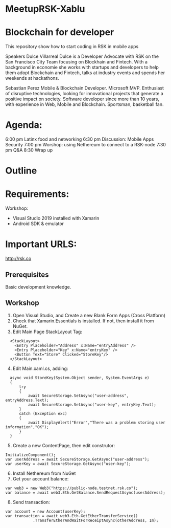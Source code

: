 # MeetupRSK-Xablu

# Blockchain for developer
This repository show how to start coding in RSK in mobile apps

Speakers
Dulce Villarreal
Dulce  is a Developer Advocate with RSK on the San Francisco City Team focusing on Blockhain and Fintech. With a background in economie  she works with startups and developers to help them adopt Blockchain and Fintech, talks at industry events and spends her weekends at hackathons.

Sebastian Perez
Mobile & Blockchain Developer. Microsoft MVP. Enthusiast of disruptive technologies, looking for innovational projects that generate a positive impact on society. Software developer since more than 10 years, with experience in Web, Mobile and Blockchain. Sportsman, basketball fan.

# Agenda:
6:00 pm Latinx food and networking
6:30 pm Discussion: Mobile Apps Security
7:00 pm Worshop: using Nethereum to connect to a RSK-node
7:30 pm Q&A
8:30 Wrap up

# Outline

# Requirements:

Workshop:
- Visual Studio 2019 installed with Xamarin
- Android SDK & emulator

# Important URLS:
http://rsk.co

## Prerequisites
Basic development knowledge.

## Workshop
1. Open Visual Studio, and Create a new Blank Form Apps (Cross Platform)
2. Check that Xamarin.Essentials is installed. If not, then install it from NuGet.
3. Edit Main Page StackLayout Tag:
```
  <StackLayout>
    <Entry Placeholder="Address" x:Name="entryAddress" />
    <Entry Placeholder="Key" x:Name="entryKey" />
    <Button Text="Store" Clicked="StoreKey"/>
  </StackLayout>
```
4. Edit Main.xaml.cs, adding:
```
  async void StoreKey(System.Object sender, System.EventArgs e)
  {
      try
      {
          await SecureStorage.SetAsync("user-address", entryAddress.Text);
          await SecureStorage.SetAsync("user-key", entryKey.Text);
      }
      catch (Exception exc)
      {
          await DisplayAlert("Error","There was a problem storing user information","OK");
      }
  }
```
5. Create a new ContentPage, then edit construtor:
```
InitializeComponent();
var userAddress = await SecureStorage.GetAsync("user-address");
var userKey = await SecureStorage.GetAsync("user-key");
```
6. Install Nethereum from NuGet
7. Get your account balance:
```
var web3 = new Web3("https://public-node.testnet.rsk.co");
var balance = await web3.Eth.GetBalance.SendRequestAsync(userAddress);
```
8. Send transaction:
```
var account = new Account(userKey);
var transaction = await web3.Eth.GetEtherTransferService()
            .TransferEtherAndWaitForReceiptAsync(otherAddress, 1m);
```




